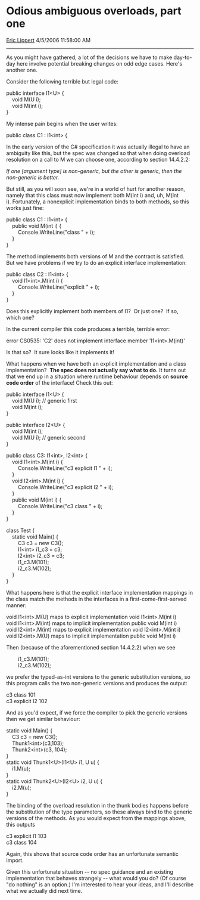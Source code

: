 <div id="page">

# Odious ambiguous overloads, part one

[Eric Lippert](https://social.msdn.microsoft.com/profile/Eric%20Lippert) 4/5/2006 11:58:00 AM

-----

<div id="content">

<div class="mine">

As you might have gathered, a lot of the decisions we have to make day-to-day here involve potential breaking changes on odd edge cases. Here's another one.

Consider the following terrible but legal code:

<span class="code"> </span>

public interface I1\<U\> {  
    void M(U i);  
    void M(int i);  
}

My intense pain begins when the user writes:

<span class="code"> </span>

public class C1 : I1\<int\> {

In the early version of the C\# specification it was actually illegal to have an ambiguity like this, but the spec was changed so that when doing overload resolution on a call to <span class="code">M</span> we can choose one, according to section 14.4.2.2:

*If one \[argument type\] is non-generic, but the other is generic, then the non-generic is better.*

But still, as you will soon see, we're in a world of hurt for another reason, namely that this class must now implement both <span class="code">M(int i)</span> and, uh, <span class="code">M(int i)</span>. Fortunately, a nonexplicit implementation binds to both methods, so this works just fine:

<span class="code"> </span>

public class C1 : I1\<int\> {  
    public void M(int i) {  
        Console.WriteLine("class " + i);  
    }  
}

The method implements both versions of <span class="code">M</span> and the contract is satisfied.  But we have problems if we try to do an explicit interface implementation:

<span class="code"> </span>

public class C2 : I1\<int\> {  
    void I1\<int\>.M(int i) {  
        Console.WriteLine("explicit " + i);  
    }  
}

Does this explicitly implement both members of <span class="code">I1</span>?  Or just one?  If so, which one?

In the current compiler this code produces a terrible, terrible error:

<span class="code"> </span>

error CS0535: 'C2' does not implement interface member 'I1\<int\>.M(int)'

Is that so?  It sure looks like it implements it\!

What happens when we have both an explicit implementation and a class implementation?  **The spec does not actually say what to do.** It turns out that we end up in a situation where runtime behaviour depends on **source code order** of the interface\! Check this out:

<span class="code"> </span>

public interface I1\<U\> {  
    void M(U i); // generic first  
    void M(int i);  
}

public interface I2\<U\> {  
    void M(int i);  
    void M(U i); // generic second  
}

public class C3: I1\<int\>, I2\<int\> {  
    void I1\<int\>.M(int i) {  
        Console.WriteLine("c3 explicit I1 " + i);  
    }  
    void I2\<int\>.M(int i) {  
        Console.WriteLine("c3 explicit I2 " + i);  
    }  
    public void M(int i) {  
        Console.WriteLine("c3 class " + i);  
    }  
}

class Test {  
    static void Main() {  
        C3 c3 = new C3();  
        I1\<int\> i1\_c3 = c3;  
        I2\<int\> i2\_c3 = c3;  
        i1\_c3.M(101);  
        i2\_c3.M(102);  
    }  
}

What happens here is that the explicit interface implementation mappings in the class match the methods in the interfaces in a first-come-first-served manner:

<span class="code">void I1\<int\>.M(U)</span> maps to explicit implementation <span class="code">void I1\<int\>.M(int i)</span>  
<span class="code">void I1\<int\>.M(int)</span> maps to implicit implementation <span class="code">public void M(int i)</span>  
<span class="code">void I2\<int\>.M(int)</span> maps to explicit implementation <span class="code">void I2\<int\>.M(int i)</span>  
<span class="code">void I2\<int\>.M(U)</span> maps to implicit implementation <span class="code">public void M(int i)</span>

Then (because of the aforementioned section 14.4.2.2) when we see

<span class="code"> </span>

        i1\_c3.M(101);  
        i2\_c3.M(102);

we prefer the typed-as-int versions to the generic substitution versions, so this program calls the two non-generic versions and produces the output:

<span class="code"> </span>

c3 class 101  
c3 explicit I2 102

And as you'd expect, if we force the compiler to pick the generic versions then we get similar behaviour:

<span class="code"> </span>

static void Main() {  
    C3 c3 = new C3();  
    Thunk1\<int\>(c3,103);  
    Thunk2\<int\>(c3, 104);  
}  
static void Thunk1\<U\>(I1\<U\> i1, U u) {  
    i1.M(u);  
}  
static void Thunk2\<U\>(I2\<U\> i2, U u) {  
    i2.M(u);  
}

The binding of the overload resolution in the thunk bodies happens before the substitution of the type parameters, so these always bind to the generic versions of the methods. As you would expect from the mappings above, this outputs

<span class="code"> </span>

c3 explicit I1 103  
c3 class 104

Again, this shows that source code order has an unfortunate semantic import.

Given this unfortunate situation -- no spec guidance and an existing implementation that behaves strangely -- what would you do? (Of course "do nothing" is an option.) I'm interested to hear your ideas, and I'll describe what we actually did next time.

</div>

</div>

</div>


